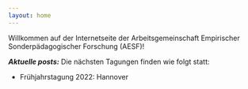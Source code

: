 ```yaml
---
layout: home
---
```


Willkommen auf der Internetseite der Arbeitsgemeinschaft Empirischer Sonderpädagogischer Forschung (AESF)!

***Aktuelle posts:***
Die nächsten Tagungen finden wie folgt statt:
- Frühjahrstagung 2022: Hannover
